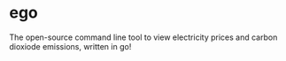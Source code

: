 # ego
The open-source command line tool to view electricity prices and carbon dioxiode emissions, written in go!
